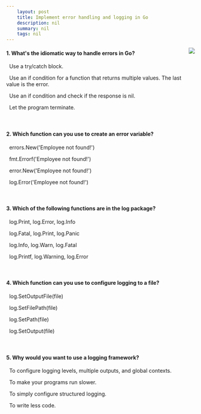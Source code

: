 ```yaml
---
    layout: post
    title: Implement error handling and logging in Go 
    description: nil
    summary: nil
    tags: nil
---
```



 <a target="_blank" href="https://docs.microsoft.com/en-us/learn/modules/go-errors-logs/3-knowledge-check/"><i class="fas fa-external-link-alt"></i> </a>
 <img align="right" src="https://docs.microsoft.com/en-us/learn/achievements/go/go-errors-logs.svg">
####  1. What's the idiomatic way to handle errors in Go?


<i class='far fa-square'></i> &nbsp;&nbsp;Use a try/catch block.

<i class='fas fa-check-square' style='color: Dodgerblue;'></i> &nbsp;&nbsp;Use an if condition for a function that returns multiple values. The last value is the error.

<i class='far fa-square'></i> &nbsp;&nbsp;Use an if condition and check if the response is nil.

<i class='far fa-square'></i> &nbsp;&nbsp;Let the program terminate.
<br />
<br />
<br />

####  2. Which function can you use to create an error variable?


<i class='fas fa-check-square' style='color: Dodgerblue;'></i> &nbsp;&nbsp;errors.New('Employee not found!')

<i class='far fa-square'></i> &nbsp;&nbsp;fmt.Errorf('Employee not found!')

<i class='far fa-square'></i> &nbsp;&nbsp;error.New('Employee not found!')

<i class='far fa-square'></i> &nbsp;&nbsp;log.Error('Employee not found!')
<br />
<br />
<br />

####  3. Which of the following functions are in the log package?


<i class='far fa-square'></i> &nbsp;&nbsp;log.Print, log.Error, log.Info

<i class='fas fa-check-square' style='color: Dodgerblue;'></i> &nbsp;&nbsp;log.Fatal, log.Print, log.Panic

<i class='far fa-square'></i> &nbsp;&nbsp;log.Info, log.Warn, log.Fatal

<i class='far fa-square'></i> &nbsp;&nbsp;log.Printf, log.Warning, log.Error
<br />
<br />
<br />

####  4. Which function can you use to configure logging to a file?


<i class='far fa-square'></i> &nbsp;&nbsp;log.SetOutputFile(file)

<i class='far fa-square'></i> &nbsp;&nbsp;log.SetFilePath(file)

<i class='far fa-square'></i> &nbsp;&nbsp;log.SetPath(file)

<i class='fas fa-check-square' style='color: Dodgerblue;'></i> &nbsp;&nbsp;log.SetOutput(file)
<br />
<br />
<br />

####  5. Why would you want to use a logging framework?


<i class='fas fa-check-square' style='color: Dodgerblue;'></i> &nbsp;&nbsp;To configure logging levels, multiple outputs, and global contexts.

<i class='far fa-square'></i> &nbsp;&nbsp;To make your programs run slower.

<i class='far fa-square'></i> &nbsp;&nbsp;To simply configure structured logging.

<i class='far fa-square'></i> &nbsp;&nbsp;To write less code.
<br />
<br />
<br />
